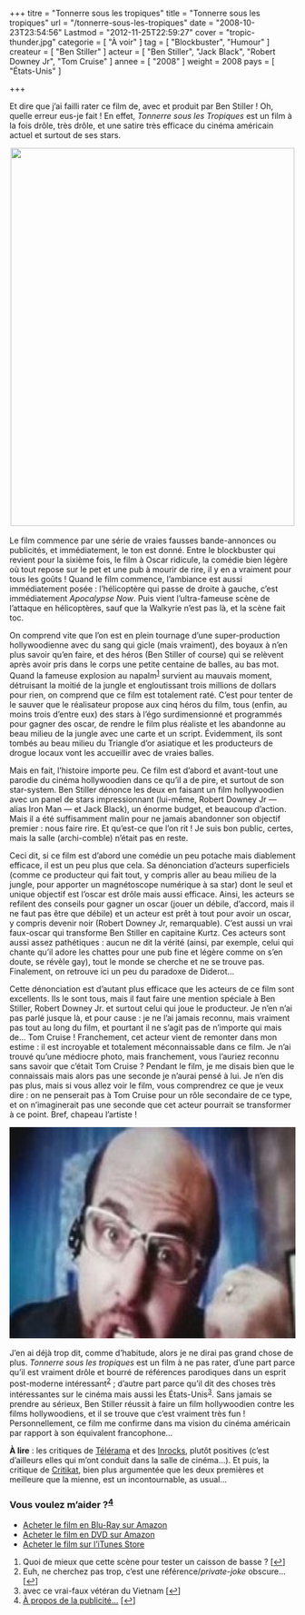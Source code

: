 +++
titre = "Tonnerre sous les tropiques"
title = "Tonnerre sous les tropiques"
url = "/tonnerre-sous-les-tropiques"
date = "2008-10-23T23:54:56"
Lastmod = "2012-11-25T22:59:27"
cover = "tropic-thunder.jpg"
categorie = [ "À voir" ]
tag = [ "Blockbuster", "Humour" ]
createur = [ "Ben Stiller" ]
acteur = [ "Ben Stiller", "Jack Black", "Robert Downey Jr", "Tom Cruise" ]
annee = [ "2008" ]
weight = 2008
pays = [ "États-Unis" ]

+++

<p>Et dire que j&rsquo;ai failli rater ce film de, avec et produit par Ben Stiller ! Oh, quelle erreur eus-je fait ! En effet, <em>Tonnerre sous les Tropiques</em> est un film à la fois drôle, très drôle, et une satire très efficace du cinéma américain actuel et surtout de ses stars.</p>
<p style="text-align: center;"><a href="http://www.allocine.fr/film/fichefilm_gen_cfilm=59011.html"><img class="alignnone size-full wp-image-833" title="18976808" src="18976808.jpg" alt="" width="500" height="666" /></a></p>
<p>Le film commence par une série de vraies fausses bande-annonces ou publicités, et immédiatement, le ton est donné. Entre le blockbuster qui revient pour la sixième fois, le film à Oscar ridicule, la comédie bien légère où tout repose sur le pet et une pub à mourir de rire, il y en a vraiment pour tous les goûts ! Quand le film commence, l&rsquo;ambiance est aussi immédiatement posée : l&rsquo;hélicoptère qui passe de droite à gauche, c&rsquo;est immédiatement <em>Apocalypse Now</em>. Puis vient l&rsquo;ultra-fameuse scène de l&rsquo;attaque en hélicoptères, sauf que la Walkyrie n&rsquo;est pas là, et la scène fait toc.</p>
<p>On comprend vite que l&rsquo;on est en plein tournage d&rsquo;une super-production hollywoodienne avec du sang qui gicle (mais vraiment), des boyaux à n&rsquo;en plus savoir qu&rsquo;en faire, et des héros (Ben Stiller of course) qui se relèvent après avoir pris dans le corps une petite centaine de balles, au bas mot. Quand la fameuse explosion au napalm<sup><a href="#footnote_0_831" id="identifier_0_831" class="footnote-link footnote-identifier-link" title="Quoi de mieux que cette sc&egrave;ne pour tester un caisson de basse ?">1</a></sup> survient au mauvais moment, détruisant la moitié de la jungle et engloutissant trois millions de dollars pour rien, on comprend que ce film est totalement raté. C&rsquo;est pour tenter de le sauver que le réalisateur propose aux cinq héros du film, tous (enfin, au moins trois d&rsquo;entre eux) des stars à l&rsquo;égo surdimensionné et programmés pour gagner des oscar, de rendre le film plus réaliste et les abandonne au beau milieu de la jungle avec une carte et un script. Évidemment, ils sont tombés au beau milieu du Triangle d&rsquo;or asiatique et les producteurs de drogue locaux vont les accueillir avec de vraies balles.</p>
<p>Mais en fait, l&rsquo;histoire importe peu. Ce film est d&rsquo;abord et avant-tout une parodie du cinéma hollywoodien dans ce qu&rsquo;il a de pire, et surtout de son star-system. Ben Stiller dénonce les deux en faisant un film hollywoodien avec un panel de stars impressionnant (lui-même, Robert Downey Jr — alias Iron Man — et Jack Black), un énorme budget, et beaucoup d&rsquo;action. Mais il a été suffisamment malin pour ne jamais abandonner son objectif premier : nous faire rire. Et qu&rsquo;est-ce que l&rsquo;on rit ! Je suis bon public, certes, mais la salle (archi-comble) n&rsquo;était pas en reste.</p>
<p>Ceci dit, si ce film est d&rsquo;abord une comédie un peu potache mais diablement efficace, il est un peu plus que cela. Sa dénonciation d&rsquo;acteurs superficiels (comme ce producteur qui fait tout, y compris aller au beau milieu de la jungle, pour apporter un magnétoscope numérique à sa star) dont le seul et unique objectif est l&rsquo;oscar est drôle mais aussi efficace. Ainsi, les acteurs se refilent des conseils pour gagner un oscar (jouer un débile, d&rsquo;accord, mais il ne faut pas être que débile) et un acteur est prêt à tout pour avoir un oscar, y compris devenir noir (Robert Downey Jr, remarquable). C&rsquo;est aussi un vrai faux-oscar qui transforme Ben Stiller en capitaine Kurtz. Ces acteurs sont aussi assez pathétiques : aucun ne dit la vérité (ainsi, par exemple, celui qui chante qu&rsquo;il adore les chattes pour une pub fine et légère comme on s&rsquo;en doute, se révèle gay), tout le monde se cherche et ne se trouve pas. Finalement, on retrouve ici un peu du paradoxe de Diderot&#8230;</p>
<p>Cette dénonciation est d&rsquo;autant plus efficace que les acteurs de ce film sont excellents. Ils le sont tous, mais il faut faire une mention spéciale à Ben Stiller, Robert Downey Jr. et surtout celui qui joue le producteur. Je n&rsquo;en n&rsquo;ai pas parlé jusque là, et pour cause : je ne l&rsquo;ai jamais reconnu, mais vraiment pas tout au long du film, et pourtant il ne s&rsquo;agit pas de n&rsquo;importe qui mais de&#8230; Tom Cruise ! Franchement, cet acteur vient de remonter dans mon estime : il est incroyable et totalement méconnaissable dans ce film. Je n&rsquo;ai trouvé qu&rsquo;une médiocre photo, mais franchement, vous l&rsquo;auriez reconnu sans savoir que c&rsquo;était Tom Cruise ? Pendant le film, je me disais bien que le connaissais mais alors pas une seconde je n&rsquo;aurai pensé à lui. Je n&rsquo;en dis pas plus, mais si vous allez voir le film, vous comprendrez ce que je veux dire : on ne penserait pas à Tom Cruise pour un rôle secondaire de ce type, et on n&rsquo;imaginerait pas une seconde que cet acteur pourrait se transformer à ce point. Bref, chapeau l&rsquo;artiste !</p>
<p style="text-align: center;"><img src="tom-cruise-tonnerre-sous-les-tropiques.jpg" alt="" title="tom-cruise-tonnerre-sous-les-tropiques" width="670" height="372" class="aligncenter size-full wp-image-7855" /></p>
<p>J&rsquo;en ai déjà trop dit, comme d&rsquo;habitude, alors je ne dirai pas grand chose de plus. <em>Tonnerre sous les tropiques</em> est un film à ne pas rater, d&rsquo;une part parce qu&rsquo;il est vraiment drôle et bourré de références parodiques dans un esprit post-moderne intéressant<sup><a href="#footnote_1_831" id="identifier_1_831" class="footnote-link footnote-identifier-link" title="Euh, ne cherchez pas trop, c&rsquo;est une r&eacute;f&eacute;rence/private-joke obscure&hellip;">2</a></sup> ; d&rsquo;autre part parce qu&rsquo;il dit des choses très intéressantes sur le cinéma mais aussi les États-Unis<sup><a href="#footnote_2_831" id="identifier_2_831" class="footnote-link footnote-identifier-link" title="avec ce vrai-faux v&eacute;t&eacute;ran du Vietnam">3</a></sup>. Sans jamais se prendre au sérieux, Ben Stiller réussit à faire un film hollywoodien contre les films hollywoodiens, et il se trouve que c&rsquo;est vraiment très fun ! Personnellement, ce film me confirme dans ma vision du cinéma américain par rapport à son équivalent francophone&#8230;</p>
<p><strong>À lire</strong> : les critiques de <a href="http://www.telerama.fr/cinema/films/tonnerre-sous-les-tropiques,356564,critique.php">Télérama</a> et des <a href="http://www.lesinrocks.com/index.php?id=58&amp;tx_critic[notule]=209457&amp;cHash=ff8a21ccde">Inrocks</a>, plutôt positives (c&rsquo;est d&rsquo;ailleurs elles qui m&rsquo;ont conduit dans la salle de cinéma&#8230;). Et puis, la critique de <a href="http://www.critikat.com/Tonnerre-sous-les-tropiques.html">Critikat</a>, bien plus argumentée que les deux premières et meilleure que la mienne, est un incontournable, as usual&#8230;</p>
<div class="amazon">
<h3>Vous voulez m&rsquo;aider ?<sup><a href="#footnote_3_831" id="identifier_3_831" class="footnote-link footnote-identifier-link" title="&Agrave; propos de la publicit&eacute;&hellip;">4</a></sup></h3>
<ul>
<li><a href="http://www.amazon.fr/gp/product/B001QGCSXY/ref=as_li_ss_tl?ie=UTF8&#038;tag=leblogdenic07-21&#038;linkCode=as2&#038;camp=1642&#038;creative=19458&#038;creativeASIN=B001QGCSXY">Acheter le film en Blu-Ray sur Amazon</a></li>
<li><a href="http://www.amazon.fr/gp/product/B001QGCSXO/ref=as_li_ss_tl?ie=UTF8&#038;tag=leblogdenic07-21&#038;linkCode=as2&#038;camp=1642&#038;creative=19458&#038;creativeASIN=B001QGCSXO">Acheter le film en DVD sur Amazon</a></li>
<li><a href="https://itunes.apple.com/fr/movie/tonnerre-sous-les-tropiques/id365636030">Acheter le film sur l&rsquo;iTunes Store</a></li>
</ul>
</div>
<ol class="footnotes"><li id="footnote_0_831" class="footnote">Quoi de mieux que cette scène pour tester un caisson de basse ? [<a href="#identifier_0_831" class="footnote-link footnote-back-link">&#8617;</a>]</li><li id="footnote_1_831" class="footnote">Euh, ne cherchez pas trop, c&rsquo;est une référence/<em>private-joke</em> obscure&#8230; [<a href="#identifier_1_831" class="footnote-link footnote-back-link">&#8617;</a>]</li><li id="footnote_2_831" class="footnote">avec ce vrai-faux vétéran du Vietnam [<a href="#identifier_2_831" class="footnote-link footnote-back-link">&#8617;</a>]</li><li id="footnote_3_831" class="footnote"><a href="http://voiretmanger.fr/soutien/">À propos de la publicité…</a> [<a href="#identifier_3_831" class="footnote-link footnote-back-link">&#8617;</a>]</li></ol>
